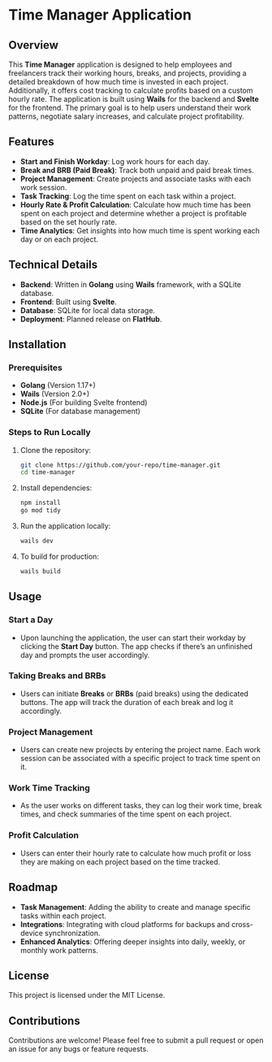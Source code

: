 # Time Manager Application

## Overview

This **Time Manager** application is designed to help employees and freelancers track their working hours, breaks, and projects, providing a detailed breakdown of how much time is invested in each project. Additionally, it offers cost tracking to calculate profits based on a custom hourly rate. The application is built using **Wails** for the backend and **Svelte** for the frontend. The primary goal is to help users understand their work patterns, negotiate salary increases, and calculate project profitability.

## Features

- **Start and Finish Workday**: Log work hours for each day.
- **Break and BRB (Paid Break)**: Track both unpaid and paid break times.
- **Project Management**: Create projects and associate tasks with each work session.
- **Task Tracking**: Log the time spent on each task within a project.
- **Hourly Rate & Profit Calculation**: Calculate how much time has been spent on each project and determine whether a project is profitable based on the set hourly rate.
- **Time Analytics**: Get insights into how much time is spent working each day or on each project.

## Technical Details

- **Backend**: Written in **Golang** using **Wails** framework, with a SQLite database.
- **Frontend**: Built using **Svelte**.
- **Database**: SQLite for local data storage.
- **Deployment**: Planned release on **FlatHub**.

## Installation

### Prerequisites
- **Golang** (Version 1.17+)
- **Wails** (Version 2.0+)
- **Node.js** (For building Svelte frontend)
- **SQLite** (For database management)

### Steps to Run Locally

1. Clone the repository:

   ```bash
   git clone https://github.com/your-repo/time-manager.git
   cd time-manager
   ```

2. Install dependencies:

   ```bash
   npm install
   go mod tidy
   ```

3. Run the application locally:

   ```bash
   wails dev
   ```

4. To build for production:

   ```bash
   wails build
   ```

## Usage

### Start a Day

- Upon launching the application, the user can start their workday by clicking the **Start Day** button. The app checks if there’s an unfinished day and prompts the user accordingly.

### Taking Breaks and BRBs

- Users can initiate **Breaks** or **BRBs** (paid breaks) using the dedicated buttons. The app will track the duration of each break and log it accordingly.

### Project Management

- Users can create new projects by entering the project name. Each work session can be associated with a specific project to track time spent on it.

### Work Time Tracking

- As the user works on different tasks, they can log their work time, break times, and check summaries of the time spent on each project.

### Profit Calculation

- Users can enter their hourly rate to calculate how much profit or loss they are making on each project based on the time tracked.

## Roadmap

- **Task Management**: Adding the ability to create and manage specific tasks within each project.
- **Integrations**: Integrating with cloud platforms for backups and cross-device synchronization.
- **Enhanced Analytics**: Offering deeper insights into daily, weekly, or monthly work patterns.

## License

This project is licensed under the MIT License.

## Contributions

Contributions are welcome! Please feel free to submit a pull request or open an issue for any bugs or feature requests.